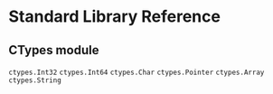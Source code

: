 # Standard Library Reference

## CTypes module

`ctypes.Int32`
`ctypes.Int64`
`ctypes.Char`
`ctypes.Pointer`
`ctypes.Array`
`ctypes.String`
